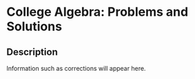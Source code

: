 # College Algebra: Problems and Solutions
## Description ##
Information such as corrections will appear here.
